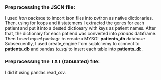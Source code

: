 ### Preprocessing the JSON file:

I used *json* package to import json files into python as native dictionaries. Then, using for loops and if statemens I extracted the genes for each patient and put it into a dested dictionary with keys as patient names. After that, the dictionary for each patiend was converted into *pandas* dataframe. Then I used *mysql* package to create a MYSQL **patients_db** database. Subsequently, I used  create_engine from sqlalchemy to connect to **patients_db** and pandas *to_sql* to insert each table into **patients_db**.

### Preprocessing the TXT (tabulated) file:

I did it using pandas.read_csv.

